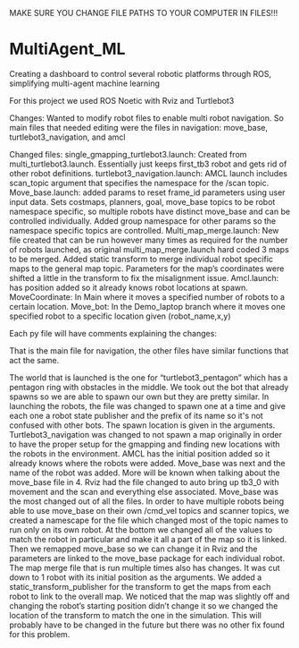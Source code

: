 MAKE SURE YOU CHANGE FILE PATHS TO YOUR COMPUTER IN FILES!!!

# MultiAgent_ML
Creating a dashboard to control several robotic platforms through ROS, simplifying multi-agent machine learning

For this project we used ROS Noetic with Rviz and Turtlebot3


Changes:
Wanted to modify robot files to enable multi robot navigation. So main files that needed editing were the files in navigation: move_base, turtlebot3_navigation, and amcl

Changed files:
single_gmapping_turtlebot3.launch: Created from multi_turtlebot3.launch. Essentially just keeps first_tb3 robot and gets rid of other robot definitions.
turtlebot3_navigation.launch: AMCL launch includes scan_topic argument that specifies the namespace for the /scan topic.
Move_base.launch: added params to reset frame_id parameters using user input data. Sets costmaps, planners, goal, move_base topics to be robot namespace specific, so multiple robots have distinct move_base and can be controlled individually. 
Added group namespace for other params so the namespace specific topics are controlled.
Multi_map_merge.launch: New file created that can be run however many times as required for the number of robots launched, as original multi_map_merge.launch hard coded 3 maps to be merged. Added static transform to merge individual robot specific maps to the general map topic. Parameters for the  map’s coordinates were shifted a little in the transform to fix the misalignment issue.
Amcl.launch: has position added so it already knows robot locations at spawn.
MoveCoordinate: In Main where it moves a specified number of robots to a certain location.
Move_bot: In the Demo_laptop branch where it moves one specified robot to a specific location given (robot_name,x,y)

Each py file will have comments explaining the changes:

That is the main file for navigation, the other files have similar functions that act the same.

The world that is launched is the one for “turtlebot3_pentagon” which has a pentagon ring with obstacles in the middle. We took out the bot that already spawns so we are able to spawn our own but they are pretty similar.
In launching the robots, the file was changed to spawn one at a time and give each one a robot state publisher and the prefix of its name so it's not confused with other bots. The spawn location is given in the arguments.
Turtlebot3_navigation was changed to not spawn a map originally in order to have the proper setup for the gmapping and finding new locations with the robots in the environment. AMCL has the initial position added so it already knows where the robots were added. Move_base was next and the name of the robot was added. More will be known when talking about the move_base file in 4. Rviz had the file changed to auto bring up tb3_0 with movement and the scan and everything else associated.
Move_base was the most changed out of all the files. In order to have multiple robots being able to use move_base on their own /cmd_vel topics and scanner topics, we created a namescape for the file which changed most of the topic names to run only on its own robot. At the bottom we changed all of the values to match the robot in particular and make it all a part of the map so it is linked. Then we remapped move_base so we can change it in Rviz and the parameters are linked to the move_base package for each individual robot.
The map merge file that is run multiple times also has changes. It was cut down to 1 robot with its initial position as the arguments. We added a static_transform_publisher for the transform to get the maps from each robot to link to the overall map. We noticed that the map was slightly off and changing the robot’s starting position didn’t change it so we changed the location of the transform to match the one in the simulation. This will probably have to be changed in the future but there was no other fix found for this problem.

